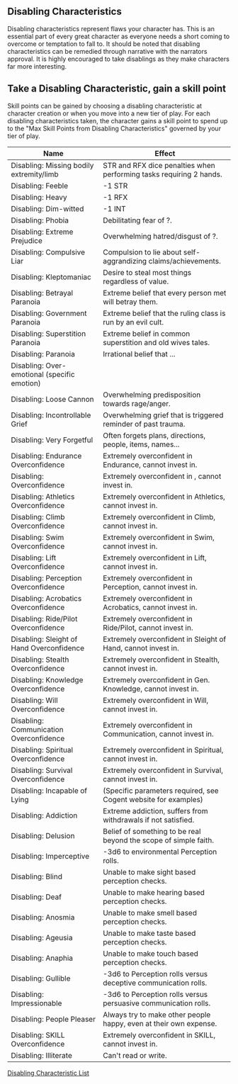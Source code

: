 ## Disabling Characteristics

Disabling characteristics represent flaws your character has. This is an essential part of every great character as everyone needs a short coming to overcome or temptation to fall to. It should be noted that disabling characteristics can be remedied through narrative with the narrators approval. It is highly encouraged to take disablings as they make characters far more interesting.

## Take a Disabling Characteristic, gain a skill point

Skill points can be gained by choosing a disabling characteristic at character creation or when you move into a new tier of play. For each disabling characteristics taken, the character gains a skill point to spend up to the "Max Skill Points from Disabling Characteristics" governed by your tier of play.


| Name                                         | Effect                                                              |
| -------------------------------------------- | ------------------------------------------------------------------- |
| Disabling: Missing bodily extremity/limb     | STR and RFX dice penalties when performing tasks requiring 2 hands. |
| Disabling: Feeble                            | -1 STR                                                              |
| Disabling: Heavy                             | -1 RFX                                                              |
| Disabling: Dim-witted                        | -1 INT                                                              |
| Disabling: Phobia                            | Debilitating fear of ?.                                             |
| Disabling: Extreme Prejudice                 | Overwhelming hatred/disgust of ?.                                   |
| Disabling: Compulsive Liar                   | Compulsion to lie about self-aggrandizing claims/achievements.      |
| Disabling: Kleptomaniac                      | Desire to steal most things regardless of value.                    |
| Disabling: Betrayal Paranoia                 | Extreme belief that every person met will betray them.              |
| Disabling: Government Paranoia               | Extreme belief that the ruling class is run by an evil cult.        |
| Disabling: Superstition Paranoia             | Extreme belief in common superstition and old wives tales.          |
| Disabling: Paranoia                          | Irrational belief that ...                                          |
| Disabling: Over-emotional (specific emotion) |                                                                     |
| Disabling: Loose Cannon                      | Overwhelming predisposition towards rage/anger.                     |
| Disabling: Incontrollable Grief              | Overwhelming grief that is triggered reminder of past trauma.       |
| Disabling: Very Forgetful                    | Often forgets plans, directions, people, items,  names...           |
| Disabling: Endurance Overconfidence          | Extremely overconfident in Endurance, cannot invest in.             |
| Disabling: Overconfidence                    | Extremely overconfident in , cannot invest in.                      |
| Disabling: Athletics Overconfidence          | Extremely overconfident in Athletics, cannot invest in.             |
| Disabling: Climb Overconfidence              | Extremely overconfident in Climb, cannot invest in.                 |
| Disabling: Swim Overconfidence               | Extremely overconfident in Swim, cannot invest in.                  |
| Disabling: Lift Overconfidence               | Extremely overconfident in Lift, cannot invest in.                  |
| Disabling: Perception Overconfidence         | Extremely overconfident in Perception, cannot invest in.            |
| Disabling: Acrobatics Overconfidence         | Extremely overconfident in Acrobatics, cannot invest in.            |
| Disabling: Ride/Pilot Overconfidence         | Extremely overconfident in Ride/Pilot, cannot invest in.            |
| Disabling: Sleight of Hand Overconfidence    | Extremely overconfident in Sleight of Hand, cannot invest in.       |
| Disabling: Stealth Overconfidence            | Extremely overconfident in Stealth, cannot invest in.               |
| Disabling: Knowledge Overconfidence          | Extremely overconfident in Gen. Knowledge, cannot invest in.        |
| Disabling: Will Overconfidence               | Extremely overconfident in Will, cannot invest in.                  |
| Disabling: Communication Overconfidence      | Extremely overconfident in Communication, cannot invest in.         |
| Disabling: Spiritual Overconfidence          | Extremely overconfident in Spiritual, cannot invest in.             |
| Disabling: Survival Overconfidence           | Extremely overconfident in Survival, cannot invest in.              |
| Disabling: Incapable of Lying                | (Specific parameters required, see Cogent website for examples)     |
| Disabling: Addiction                         | Extreme addiction, suffers from withdrawals if not satisfied.       |
| Disabling: Delusion                          | Belief of something to be real beyond the scope of simple faith.    |
| Disabling: Imperceptive                      | -3d6 to environmental Perception rolls.                             |
| Disabling: Blind                             | Unable to make sight based perception checks.                       |
| Disabling: Deaf                              | Unable to make hearing based perception checks.                     |
| Disabling: Anosmia                           | Unable to make smell based perception checks.                       |
| Disabling: Ageusia                           | Unable to make taste based perception checks.                       |
| Disabling: Anaphia                           | Unable to make touch based perception checks.                       |
| Disabling: Gullible                          | -3d6 to Perception rolls versus deceptive communication rolls.      |
| Disabling: Impressionable                    | -3d6 to Perception rolls versus persuasive communication rolls.     |
| Disabling: People Pleaser                    | Always try to make other people happy, even at their own expense.   |
| Disabling: SKILL Overconfidence              | Extremely overconfident in SKILL, cannot invest in.                 |
| Disabling: Illiterate                        | Can't read or write.                                                |

[Disabling Characteristic List](https://github.com/JackDanna/FallenCharacterSheet/blob/main/src/Server/FallenData/CharacterEffectForDisplayData.csv#L19)
